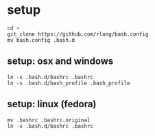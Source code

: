 
setup
=====

```
cd ~
git clone https://github.com/rlong/bash.config
mv bash.config .bash.d
```

setup: osx and windows
----------------------

```
ln -s .bash.d/bashrc .bashrc
ln -s .bash.d/bash_profile .bash_profile
```

setup: linux (fedora)
---------------------

```
mv .bashrc .bashrc.original
ln -s .bash.d/bashrc .bashrc
```
